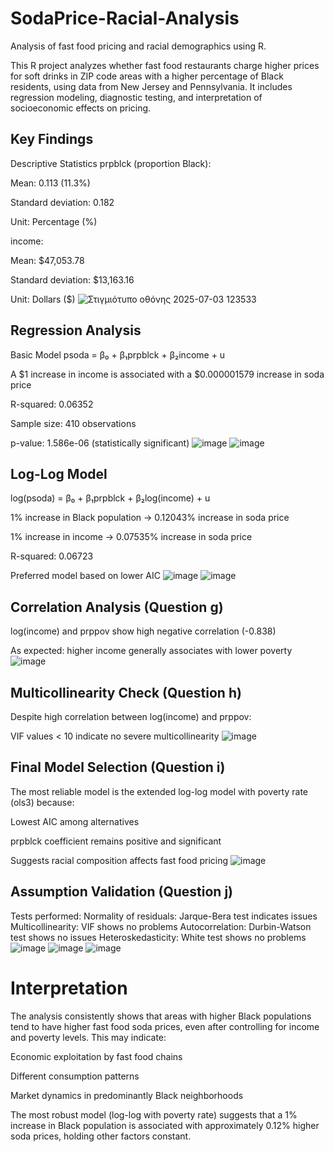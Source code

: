 # SodaPrice-Racial-Analysis
Analysis of fast food pricing and racial demographics using R.

This R project analyzes whether fast food restaurants charge higher prices for soft drinks in ZIP code areas with a higher percentage of Black residents, using data from New Jersey and Pennsylvania. It includes regression modeling, diagnostic testing, and interpretation of socioeconomic effects on pricing.

## Key Findings
Descriptive Statistics 
prpblck (proportion Black):

Mean: 0.113 (11.3%)

Standard deviation: 0.182

Unit: Percentage (%)

income:

Mean: $47,053.78

Standard deviation: $13,163.16

Unit: Dollars ($)
![Στιγμιότυπο οθόνης 2025-07-03 123533](https://github.com/user-attachments/assets/9ca914cc-043b-42ba-beff-f30508f6667a)


## Regression Analysis
Basic Model 
psoda = β₀ + β₁prpblck + β₂income + u

A $1 increase in income is associated with a $0.000001579 increase in soda price

R-squared: 0.06352

Sample size: 410 observations

p-value: 1.586e-06 (statistically significant)
![image](https://github.com/user-attachments/assets/e9a8f15a-22e6-4e1a-9d2a-4b80e8924098)
![image](https://github.com/user-attachments/assets/6cec927e-a655-4a5c-92dd-8d7d0b3ba2de)

## Log-Log Model 
log(psoda) = β₀ + β₁prpblck + β₂log(income) + u

1% increase in Black population → 0.12043% increase in soda price

1% increase in income → 0.07535% increase in soda price

R-squared: 0.06723

Preferred model based on lower AIC
![image](https://github.com/user-attachments/assets/e791f3e5-6791-4fb3-89aa-0c37b505bf4b)
![image](https://github.com/user-attachments/assets/a305c8ee-e60c-485b-8ff5-2bb5eae7e8ec)

## Correlation Analysis (Question g)
log(income) and prppov show high negative correlation (-0.838)

As expected: higher income generally associates with lower poverty
![image](https://github.com/user-attachments/assets/4fd06d22-1ef5-4178-9b8e-8060f2f59284)

## Multicollinearity Check (Question h)
Despite high correlation between log(income) and prppov:

VIF values < 10 indicate no severe multicollinearity
![image](https://github.com/user-attachments/assets/6574422f-4006-4c6f-90c2-d43db01a786b)

## Final Model Selection (Question i)
The most reliable model is the extended log-log model with poverty rate (ols3) because:

Lowest AIC among alternatives

prpblck coefficient remains positive and significant

Suggests racial composition affects fast food pricing
![image](https://github.com/user-attachments/assets/7db81a84-5b7c-4c22-a98a-b9aa7fc28909)

## Assumption Validation (Question j)
Tests performed:
Normality of residuals: Jarque-Bera test indicates issues
Multicollinearity: VIF shows no problems
Autocorrelation: Durbin-Watson test shows no issues
Heteroskedasticity: White test shows no problems
![image](https://github.com/user-attachments/assets/dd470f32-c68d-444e-a362-be6112fd1106)
![image](https://github.com/user-attachments/assets/4051d812-e28f-4ca6-aafe-02a8d6e3dbb3)
![image](https://github.com/user-attachments/assets/1855f7f6-8e7c-43d6-928e-a0d5b937492c)

# Interpretation
The analysis consistently shows that areas with higher Black populations tend to have higher fast food soda prices, even after controlling for income and poverty levels. This may indicate:

Economic exploitation by fast food chains

Different consumption patterns

Market dynamics in predominantly Black neighborhoods

The most robust model (log-log with poverty rate) suggests that a 1% increase in Black population is associated with approximately 0.12% higher soda prices, holding other factors constant.
